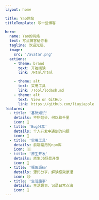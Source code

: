 ```yaml
---
layout: home

title: Yao网站
titleTemplate: 写一些博客

hero:
  name: Yao的网站
  text: 写点博客给你看
  tagline: 欢迎光临.
  image:
    src: '/avatar.png'
  actions:
    - theme: brand
      text: 开始阅读
      link: /Html/html

    - theme: alt
      text: 实用工具
      link: /Tool/lodash.md
    - theme: alt
      text: View on GitHub
      link: https://github.com/liuyiapple
features:
  - title: '基础知识'
    details: 不积硅步，何以致千里
    icon: 💎
  - title: 'Bug分享'
    details: 个人开发中遇到的问题
    icon: 🤦
  - title: '实用工具'
    details: 前端常用的npm库
    icon: 🧑‍🦽
  - title: '原生开发'
    details: 原生JS场景开发
    icon: 🐒
  - title: '框架源码'
    details: 源码分享，解读框架原理
    icon: 😏
  - title: '生活趣事'
    details: 生活趣事，记录日常点滴
    icon: 🦦
---
```

